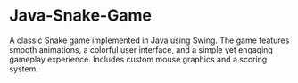 # Java-Snake-Game
A classic Snake game implemented in Java using Swing. The game features smooth animations, a colorful user interface, and a simple yet engaging gameplay experience. Includes custom mouse graphics and a scoring system.
